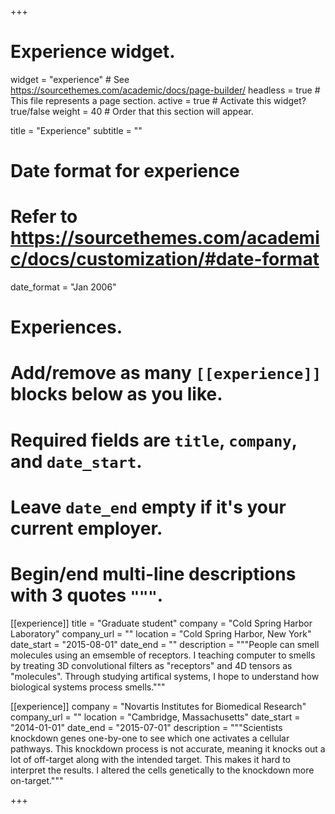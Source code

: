 +++
# Experience widget.
widget = "experience"  # See https://sourcethemes.com/academic/docs/page-builder/
headless = true  # This file represents a page section.
active = true  # Activate this widget? true/false
weight = 40  # Order that this section will appear.

title = "Experience"
subtitle = ""

# Date format for experience
#   Refer to https://sourcethemes.com/academic/docs/customization/#date-format
date_format = "Jan 2006"

# Experiences.
#   Add/remove as many `[[experience]]` blocks below as you like.
#   Required fields are `title`, `company`, and `date_start`.
#   Leave `date_end` empty if it's your current employer.
#   Begin/end multi-line descriptions with 3 quotes `"""`.

[[experience]]
  title = "Graduate student"
  company = "Cold Spring Harbor Laboratory"
  company_url = ""
  location = "Cold Spring Harbor, New York"
  date_start = "2015-08-01"
  date_end = ""
  description = """People can smell molecules using an emsemble of receptors. I teaching computer to smells by treating 3D convolutional filters as "receptors" and 4D tensors as "molecules". Through studying artifical systems, I hope to understand how biological systems process smells."""

[[experience]]
  company = "Novartis Institutes for Biomedical Research"
  company_url = ""
  location = "Cambridge, Massachusetts"
  date_start = "2014-01-01"
  date_end = "2015-07-01"
  description = """Scientists knockdown genes one-by-one to see which one activates a cellular pathways. This knockdown process is not accurate, meaning it knocks out a lot of off-target along with the intended target. This makes it hard to interpret the results. I altered the cells genetically to the knockdown more on-target."""
  
+++
